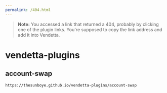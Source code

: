 ```yaml
---
permalink: /404.html
---
```

> **Note:** You accessed a link that returned a 404, probably by clicking one of the plugin links. You're supposed to copy the link address and add it into Vendetta.

# vendetta-plugins

## account-swap
```
https://thesunboye.github.io/vendetta-plugins/account-swap
```

